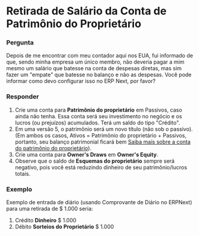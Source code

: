# Retirada de Salário da Conta de Patrimônio do Proprietário


### Pergunta


Depois de me encontrar com meu contador aqui nos EUA, fui informado de que, sendo minha empresa um único membro, não deveria pagar a mim mesmo um salário que batesse na conta de despesas diretas, mas sim fazer um "empate" que batesse no balanço e não as despesas. Você pode informar como devo configurar isso no ERP Next, por favor?


### Responder


1. Crie uma conta para **Patrimônio do proprietário** em Passivos, caso ainda não tenha. Essa conta será seu investimento no negócio e os lucros (ou prejuízos) acumulados. Terá um saldo do tipo "Crédito".
2. Em uma versão 5, o patrimônio será um novo título (não sob o passivo). (Em ambos os casos, Ativos = Patrimônio do proprietário + Passivos, portanto, seu balanço patrimonial ficará bem [Saiba mais sobre a conta do patrimônio do proprietário](http://www.accountingcoach.com/blog/what-is-owners-equity)).
3. Crie uma conta para **Owner's Draws** em **Owner's Equity**.
4. Observe que o saldo de **Esquemas do proprietário** sempre será negativo, pois você está reduzindo dinheiro de seu patrimônio/lucros totais.


### Exemplo


Exemplo de entrada de diário (usando Comprovante de Diário no ERPNext) para uma retirada de $ 1.000 seria:


1. Crédito **Dinheiro** $ 1.000
2. Débito **Sorteios do Proprietário** $ 1.000